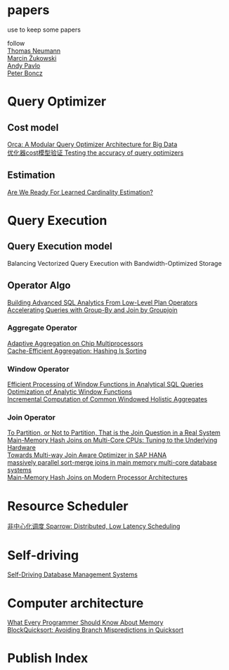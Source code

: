 # papers
use to keep some papers 

follow  
[Thomas Neumann](https://scholar.google.de/citations?hl=zh_CN&user=xSDfDpsAAAAJ&view_op=list_works&sortby=pubdate)  
[Marcin Żukowski](https://scholar.google.com/citations?hl=zh-CN&user=F-TSpooAAAAJ&view_op=list_works&sortby=pubdate)  
[Andy Pavlo](https://scholar.google.com/citations?hl=zh-CN&user=u1UDm4wAAAAJ&view_op=list_works&sortby=pubdate)  
[Peter Boncz](https://scholar.google.com/citations?hl=zh-CN&user=DCIZE1kAAAAJ&view_op=list_works&sortby=pubdate)


# Query Optimizer

## Cost model

[Orca: A Modular Query Optimizer Architecture for Big Data](https://15721.courses.cs.cmu.edu/spring2016/papers/p337-soliman.pdf)  
[优化器cost模型验证 Testing the accuracy of query optimizers](https://databasescience.files.wordpress.com/2013/01/taqo.pdf)  

## Estimation  
[Are We Ready For Learned Cardinality Estimation?](https://arxiv.org/pdf/2012.06743.pdf)  


# Query Execution

## Query Execution model
Balancing Vectorized Query Execution with Bandwidth-Optimized Storage

## Operator Algo
[Building Advanced SQL Analytics From Low-Level Plan Operators](https://db.in.tum.de/~kohn/papers/lolepops-sigmod21.pdf)   
[Accelerating Queries with Group-By and Join by Groupjoin](http://www.vldb.org/pvldb/vol4/p843-moerkotte.pdf)  

### Aggregate Operator

[Adaptive Aggregation on Chip Multiprocessors](https://citeseerx.ist.psu.edu/viewdoc/download?doi=10.1.1.440.8800&rep=rep1&type=pdf)    
[Cache-Efficient Aggregation: Hashing Is Sorting](https://dl.acm.org/doi/pdf/10.1145/2723372.2747644)   

### Window Operator 
[Efficient Processing of Window Functions in Analytical SQL Queries](https://dl.acm.org/doi/pdf/10.14778/2794367.2794375)   
[Optimization of Analytic Window Functions](http://vldb.org/pvldb/vol5/p1244_yucao_vldb2012.pdf)    
[Incremental Computation of Common Windowed Holistic Aggregates](https://research.tableau.com/sites/default/files/p1221-wesley.pdf)   

### Join Operator
[To Partition, or Not to Partition, That is the Join Question in a Real System](https://dl.acm.org/doi/abs/10.1145/3448016.3452831)  
[Main-Memory Hash Joins on Multi-Core CPUs: Tuning to the Underlying Hardware](https://15721.courses.cs.cmu.edu/spring2017/papers/18-hashjoins/balkesen-icde2013.pdf)    
[Towards Multi-way Join Aware Optimizer in SAP HANA](http://www.vldb.org/pvldb/vol13/p3019-wi.pdf)   
[massively parallel sort-merge joins in main memory multi-core database systems](https://15721.courses.cs.cmu.edu/spring2018/papers/20-sortmergejoins/p1064-albutiu.pdf)   
[Main-Memory Hash Joins on Modern Processor Architectures](https://ieeexplore.ieee.org/stamp/stamp.jsp?tp=&arnumber=6778794)   


# Resource Scheduler
[非中心化调度 Sparrow: Distributed, Low Latency Scheduling](https://cs.stanford.edu/~matei/papers/2013/sosp_sparrow.pdf)  

# Self-driving

[Self-Driving Database Management Systems](https://www.pdl.cmu.edu/PDL-FTP/Database/p42-pavlo-cidr17.pdf)  

# Computer architecture
[What Every Programmer Should Know About Memory](https://people.freebsd.org/~lstewart/articles/cpumemory.pdf)  
[BlockQuicksort: Avoiding Branch Mispredictions in Quicksort](https://drops.dagstuhl.de/opus/volltexte/2016/6389/pdf/LIPIcs-ESA-2016-38.pdf)   

# Publish Index
